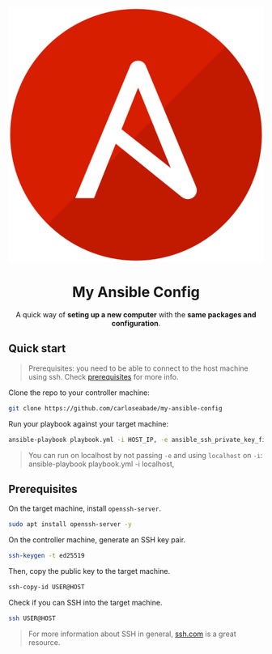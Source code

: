 <div align="center">

[![My Ansible Config][ansible_logo]][repo_url]

# My Ansible Config

A quick way of **seting up a new computer** with the **same packages and configuration**.

</div>

## Quick start

> Prerequisites: you need to be able to connect to the host machine using ssh. Check [prerequisites](#prerequisites) for more info.

Clone the repo to your controller machine:

```bash
git clone https://github.com/carloseabade/my-ansible-config
```

Run your playbook against your target machine:

```bash
ansible-playbook playbook.yml -i HOST_IP, -e ansible_ssh_private_key_file=PATH_TO_PRIVATE_KEY
```

> You can run on localhost by not passing `-e` and using `localhost` on `-i`:
> ansible-playbook playbook.yml -i localhost,

## Prerequisites

On the target machine, install `openssh-server`.

```bash
sudo apt install openssh-server -y
```

On the controller machine, generate an SSH key pair.

```bash
ssh-keygen -t ed25519
```

Then, copy the public key to the target machine.

```bash
ssh-copy-id USER@HOST
```

Check if you can SSH into the target machine.

```bash
ssh USER@HOST
```

> For more information about SSH in general, [ssh.com][ssh_academy] is a great resource.

<!-- Repository -->

[ansible_logo]: https://raw.githubusercontent.com/ansible/logos/refs/heads/main/vscode-ansible-logo/vscode-ansible.png
[repo_url]: https://github.com/carloseabade/my-ansible-config


<!-- External -->

[ssh_academy]: https://www.ssh.com/academy/ssh-keys
